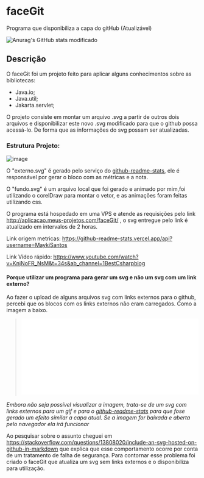 # faceGit
Programa que disponibiliza a capa do gitHub (Atualizável)

![Anurag's GitHub stats modificado](http://app.meus-projetos.com:8080/faceGit/)

## Descrição
O faceGit foi um projeto feito para aplicar alguns conhecimentos sobre as bibliotecas:
* Java.io;
* Java.util;
* Jakarta.servlet;

O projeto consiste em montar um arquivo .svg a partir de outros dois arquivos e disponibilizar este novo .svg modificado para que o github possa acessá-lo. De forma que as informações do svg possam ser atualizadas.


### Estrutura Projeto:
![image](https://user-images.githubusercontent.com/58126683/123556554-3459cf80-d762-11eb-93cc-7599faa24db7.png)

O "externo.svg" é gerado pelo serviço do [github-readme-stats](https://github.com/anuraghazra/github-readme-stats), ele é responsável por gerar o bloco com as métricas e a nota.

O "fundo.svg" é um arquivo local que foi gerado e animado por mim,foi utilizando o corelDraw para montar o vetor, e as animações foram feitas utilizando css.

O programa está hospedado em uma VPS e atende as requisições pelo link http://aplicacao.meus-projetos.com/faceGit/ , o svg entregue pelo link é atualizado em intervalos de 2 horas.

Link origem metricas:
https://github-readme-stats.vercel.app/api?username=MaykiSantos

Link Vídeo rápido:
https://www.youtube.com/watch?v=KnjNoFR_NsM&t=34s&ab_channel=1BestCsharpblog




#### Porque utilizar um programa para gerar um svg e não um svg com um link externo?
Ao fazer o upload de alguns arquivos svg com links externos para o github, percebi que os blocos com os links externos não eram carregados. Como a imagem a baixo.

> ![Anurag's GitHub stats modificado](https://raw.githubusercontent.com/MaykiSantos/MaykiSantos/df90a46ff95cb2c537963b5feadee252b4b4d4d5/img/arquivo-com-links-externos.svg)

*Embora não seja possível visualizar a imagem, trata-se de um svg com links externos para um gif e para o [github-readme-stats](https://github.com/anuraghazra/github-readme-stats) para que fose gerado um efeito similar a capa atual. Se a imagem for baixada e aberta pelo navegador ela irá funcionar*

Ao pesquisar sobre o assunto cheguei em https://stackoverflow.com/questions/13808020/include-an-svg-hosted-on-github-in-markdown que explica que esse comportamento ocorre por conta de um tratamento de falha de segurança. Para contornar esse problema foi criado o faceGit que atualiza um svg sem links externos e o disponibiliza para utilização.
